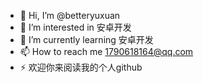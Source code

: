- 👋 Hi, I’m @betteryuxuan
- 👀 I’m interested in 安卓开发
- 🌱 I’m currently learning 安卓开发
- 📫 How to reach me 1790618164@qq.com
- ⚡ 欢迎你来阅读我的个人github


